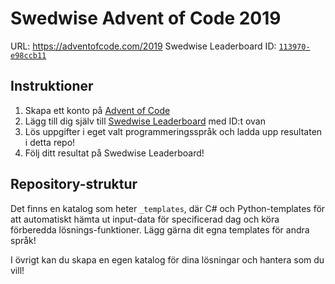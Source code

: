 # Swedwise Advent of Code 2019

URL: https://adventofcode.com/2019
Swedwise Leaderboard ID: [`113970-e98ccb11`](https://adventofcode.com/2019/leaderboard/private)

## Instruktioner

1. Skapa ett konto på [Advent of Code](https://adventofcode.com/2019)
2. Lägg till dig själv till [Swedwise Leaderboard](https://adventofcode.com/2019/leaderboard/private) med ID:t ovan
3. Lös uppgifter i eget valt programmeringsspråk och ladda upp resultaten i detta repo!
4. Följ ditt resultat på Swedwise Leaderboard!

## Repository-struktur

Det finns en katalog som heter `_templates`, där C# och Python-templates för att automatiskt hämta ut input-data för specificerad dag och köra förberedda lösnings-funktioner. Lägg gärna dit egna templates för andra språk!

I övrigt kan du skapa en egen katalog för dina lösningar och hantera som du vill!
